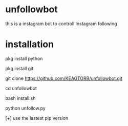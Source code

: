 # unfollowbot

this is a instagram bot to controll Instagram following 

# installation 

pkg install python 

pkg install git 

git clone https://github.com/KEAGTORB/unfollowbot.git

cd unfollowbot 

bash install.sh 

python unfollow.py

[+] use the lastest pip version 

